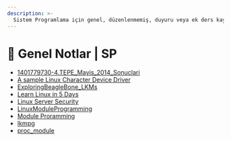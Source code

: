 ```yaml
---
description: >-
  Sistem Programlama için genel, düzenlenmemiş, duyuru veya ek ders kaynağı notları
---
```


# 📖 Genel Notlar \| SP

<!--YPackage.YGitbookIntegration-tarafından-otomatik-oluşturulmuştur-->

- [1401779730-4.TEPE_Mayis_2014_Sonuclari](1401779730-4.TEPE_Mayis_2014_Sonuclari.pdf)
- [A sample Linux Character Device Driver](A%20sample%20Linux%20Character%20Device%20Driver.pdf)
- [ExploringBeagleBone_LKMs](ExploringBeagleBone_LKMs.pdf)
- [Learn Linux in 5 Days](Learn%20Linux%20in%205%20Days.pdf)
- [Linux Server Security](Linux%20Server%20Security.pdf)
- [LinuxModuleProgramming](LinuxModuleProgramming.pdf)
- [Module Proramming](Module%20Proramming.pdf)
- [lkmpg](lkmpg.pdf)
- [proc_module](proc_module.pdf)

<!--YPackage.YGitbookIntegration-tarafından-otomatik-oluşturulmuştur-->
